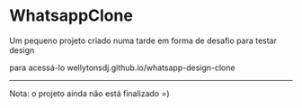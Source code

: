 # WhatsappClone

Um pequeno projeto criado numa tarde em forma de desafio para testar design

para acessá-lo wellytonsdj.github.io/whatsapp-design-clone

---
Nota: o projeto ainda não está finalizado =)